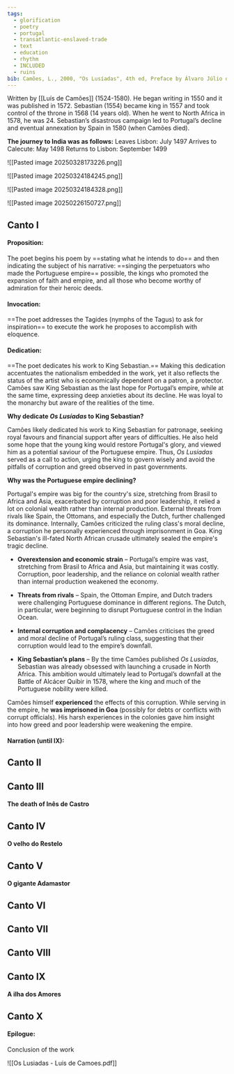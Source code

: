 ```yaml
---
tags:
  - glorification
  - poetry
  - portugal
  - transatlantic-enslaved-trade
  - text
  - education
  - rhythm
  - INCLUDED
  - ruins
bib: Camões, L., 2000, "Os Lusíadas", 4th ed, Preface by Álvaro Júlio da Costa Pimpão, Presentation by António Pinheiro de Castro, Instituto Camões, Ministério dos Negócios Estrangeiros.
---
```

Written by [[Luís de Camões]] (1524-1580). He began writing in 1550 and it was published in 1572.  Sebastian (1554) became king in 1557 and took control of the throne in 1568 (14 years old). When he went to North Africa in 1578, he was 24. Sebastian’s disastrous campaign led to Portugal’s decline and eventual annexation by Spain in 1580 (when Camões died).

**The journey to India was as follows:**
Leaves Lisbon: July 1497
Arrives to Calecute: May 1498
Returns to Lisbon: September 1499

![[Pasted image 20250328173226.png]]

![[Pasted image 20250324184245.png]]


![[Pasted image 20250324184328.png]]

![[Pasted image 20250226150727.png]]

## Canto I 
#### Proposition: 
The poet begins his poem by ==stating what he intends to do== and then indicating the subject of his narrative: ==singing the perpetuators who made the Portuguese empire== possible, the kings who promoted the expansion of faith and empire, and all those who become worthy of admiration for their heroic deeds.
#### Invocation: 
==The poet addresses the Tagides (nymphs of the Tagus) to ask for inspiration== to execute the work he proposes to accomplish with eloquence.
#### Dedication:
==The poet dedicates his work to King Sebastian.== Making this dedication accentuates the nationalism embedded in the work, yet it also reflects the status of the artist who is economically dependent on a patron, a protector.
Camões saw King Sebastian as the last hope for Portugal’s empire, while at the same time, expressing deep anxieties about its decline. He was loyal to the monarchy but aware of the realities of the time.

**Why dedicate _Os Lusíadas_ to King Sebastian?**

Camões likely dedicated his work to King Sebastian for patronage, seeking royal favours and financial support after years of difficulties. He also held some hope that the young king would restore Portugal's glory, and viewed him as a potential saviour of the Portuguese empire. Thus, _Os Lusíadas_ served as a call to action, urging the king to govern wisely and avoid the pitfalls of corruption and greed observed in past governments.

**Why was the Portuguese empire declining?**

Portugal's empire was big for the country's size, stretching from Brasil to Africa and Asia, exacerbated by corruption and poor leadership, it relied a lot on colonial wealth rather than internal production. External threats from rivals like Spain, the Ottomans, and especially the Dutch, further challenged its dominance. Internally, Camões criticized the ruling class's moral decline, a corruption he personally experienced through imprisonment in Goa. King Sebastian's ill-fated North African crusade ultimately sealed the empire's tragic decline.

- **Overextension and economic strain** – Portugal’s empire was vast, stretching from Brasil to Africa and Asia, but maintaining it was costly. Corruption, poor leadership, and the reliance on colonial wealth rather than internal production weakened the economy.

- **Threats from rivals** – Spain, the Ottoman Empire, and Dutch traders were challenging Portuguese dominance in different regions. The Dutch, in particular, were beginning to disrupt Portuguese control in the Indian Ocean.

- **Internal corruption and complacency** – Camões criticises the greed and moral decline of Portugal’s ruling class, suggesting that their corruption would lead to the empire’s downfall.

- **King Sebastian’s plans** – By the time Camões published _Os Lusíadas_, Sebastian was already obsessed with launching a crusade in North Africa. This ambition would ultimately lead to Portugal’s downfall at the Battle of Alcácer Quibir in 1578, where the king and much of the Portuguese nobility were killed.

Camões himself **experienced** the effects of this corruption. While serving in the empire, he **was imprisoned in Goa** (possibly for debts or conflicts with corrupt officials). His harsh experiences in the colonies gave him insight into how greed and poor leadership were weakening the empire.

#### Narration (until IX):

## Canto II

## Canto III

#### The death of Inês de Castro

## Canto IV

#### O velho do Restelo

## Canto V

#### O gigante Adamastor

## Canto VI

## Canto VII

## Canto VIII

## Canto IX
#### A ilha dos Amores
## Canto X

#### Epilogue:
Conclusion of the work

![[Os Lusiadas - Luis de Camoes.pdf]]